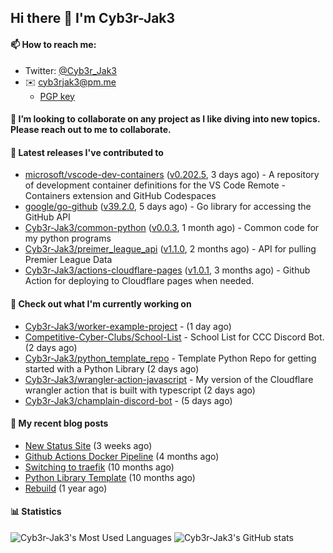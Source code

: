 ## Hi there 👋 I'm Cyb3r-Jak3

#### 📫 How to reach me:
  - Twitter: [@Cyb3r_Jak3](https://twitter.com/Cyb3r_Jak3)
  - ✉️ cyb3rjak3@pm.me
    - [PGP key](https://gist.githubusercontent.com/Cyb3r-Jak3/d1068b61b50239b171faf018a0269f67/raw/b876db002e6b0630795382c0b9134771ffa5fe3a/cyb3rjak3@pm.me.asc)


#### 👯 I’m looking to collaborate on any project as I like diving into new topics. Please reach out to me to collaborate.


#### 🔭 Latest releases I've contributed to

- [microsoft/vscode-dev-containers](https://github.com/microsoft/vscode-dev-containers) ([v0.202.5](https://github.com/microsoft/vscode-dev-containers/releases/tag/v0.202.5), 3 days ago) - A repository of development container definitions for the VS Code Remote - Containers extension and GitHub Codespaces
- [google/go-github](https://github.com/google/go-github) ([v39.2.0](https://github.com/google/go-github/releases/tag/v39.2.0), 5 days ago) - Go library for accessing the GitHub API
- [Cyb3r-Jak3/common-python](https://github.com/Cyb3r-Jak3/common-python) ([v0.0.3](https://github.com/Cyb3r-Jak3/common-python/releases/tag/v0.0.3), 1 month ago) - Common code for my python programs
- [Cyb3r-Jak3/preimer_league_api](https://github.com/Cyb3r-Jak3/preimer_league_api) ([v1.1.0](https://github.com/Cyb3r-Jak3/preimer_league_api/releases/tag/v1.1.0), 2 months ago) - API for pulling Premier League Data
- [Cyb3r-Jak3/actions-cloudflare-pages](https://github.com/Cyb3r-Jak3/actions-cloudflare-pages) ([v1.0.1](https://github.com/Cyb3r-Jak3/actions-cloudflare-pages/releases/tag/v1.0.1), 3 months ago) - Github Action for deploying to Cloudflare pages when needed.

#### 👷 Check out what I'm currently working on

- [Cyb3r-Jak3/worker-example-project](https://github.com/Cyb3r-Jak3/worker-example-project) -  (1 day ago)
- [Competitive-Cyber-Clubs/School-List](https://github.com/Competitive-Cyber-Clubs/School-List) - School List for CCC Discord Bot. (2 days ago)
- [Cyb3r-Jak3/python_template_repo](https://github.com/Cyb3r-Jak3/python_template_repo) - Template Python Repo for getting started with a Python Library (2 days ago)
- [Cyb3r-Jak3/wrangler-action-javascript](https://github.com/Cyb3r-Jak3/wrangler-action-javascript) - My version of the Cloudflare wrangler action that is built with typescript (2 days ago)
- [Cyb3r-Jak3/champlain-discord-bot](https://github.com/Cyb3r-Jak3/champlain-discord-bot) -  (5 days ago)

#### 📜 My recent blog posts

- [New Status Site](https://blog.jwhite.network/New-Status-Site/) (3 weeks ago)
- [Github Actions Docker Pipeline](https://blog.jwhite.network/Github-Action-Docker/) (4 months ago)
- [Switching to traefik](https://blog.jwhite.network/Traefik/) (10 months ago)
- [Python Library Template](https://blog.jwhite.network/Python-Template/) (10 months ago)
- [Rebuild](https://blog.jwhite.network/Rebuild/) (1 year ago)


#### 📊 Statistics
![Cyb3r-Jak3's Most Used Languages](https://github-readme-stats.vercel.app/api/top-langs/?username=Cyb3r-Jak3&theme=cobalt&hide=css,html,scss)
![Cyb3r-Jak3's GitHub stats](https://github-readme-stats.vercel.app/api?username=Cyb3r-Jak3&count_private=true&show_icons=true&theme=cobalt&line_height=40)
